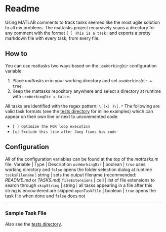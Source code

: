 # Readme
Using MATLAB comments to track tasks seemed like the most agile solution to all my problems. The mattasks project recursively scans a directory for any comment with the format `[ ] This is a task!` and exports a pretty markdown file with every task, from every file.

## How to
You can use mattasks two ways based on the `useWorkingDir` configuration variable:
1. Place *mattasks.m* in your working directory and set `useWorkingDir = true`.
2. Keep the mattasks repository anywhere and select a directory at runtime with `useWorkingDir = false`.

All tasks are identified with the regex pattern: `\[(x| )\].*` The following are valid task formats (see the [tests directory](/tree/master/tests) for inline examples) which can appear on their own line or next to uncommented code:
* `[ ] Optimize the FOR loop execution`
* `[x] Exclude this line after Joey fixes his code`

## Configuration
All of the configuration variables can be found at the top of the *mattasks.m* file.
Variable | Type | Description
`useWorkingDir` | boolean | `true` uses working directory and `false` opens the folder selection dialog at runtime
`tasksFilename` | string | sets the output filename (recommended: *README.md* or *TASKS.md*)
`fileExtensions` | cell | list of file extensions to search through
`skipString` | string | all tasks appearing in a file after this string is encountered are skipped
`openTaskFile` | boolean | `true` opens the task file when done and `false` does not

--- 
### Sample Task File
Also see the [tests directory](/tree/master/tests).